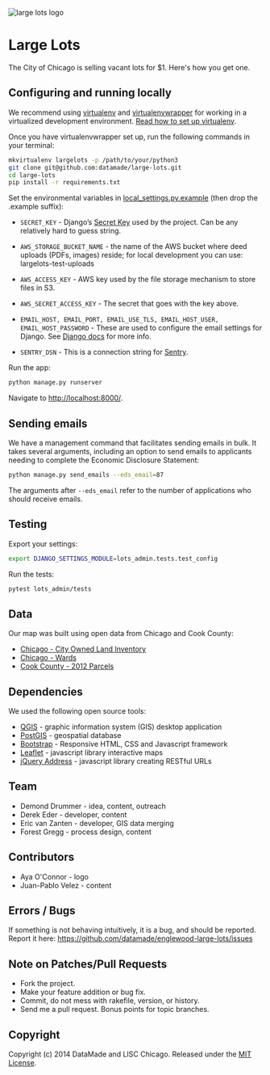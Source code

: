 ![large lots logo](lots/static/images/large_lots.png)

# Large Lots

The City of Chicago is selling vacant lots for $1. Here's how you get one.

## Configuring and running locally

We recommend using [virtualenv](http://virtualenv.readthedocs.org/en/latest/virtualenv.html) and [virtualenvwrapper](http://virtualenvwrapper.readthedocs.org/en/latest/install.html) for working in a virtualized development environment. [Read how to set up virtualenv](http://docs.python-guide.org/en/latest/dev/virtualenvs/).

Once you have virtualenvwrapper set up, run the following commands in your terminal:

```bash
mkvirtualenv largelots -p /path/to/your/python3
git clone git@github.com:datamade/large-lots.git
cd large-lots
pip install -r requirements.txt
```

Set the environmental variables in [local_settings.py.example](https://github.com/datamade/large-lots/blob/master/lots/local_settings.py.example) (then drop the .example suffix):

  * ``SECRET_KEY`` - Django’s [Secret Key](https://docs.djangoproject.com/en/1.10/ref/settings/#secret-key) used by the project. Can be any relatively hard to guess string.

  * ``AWS_STORAGE_BUCKET_NAME`` - the name of the AWS bucket where deed uploads (PDFs, images) reside; for local development you can use: largelots-test-uploads

  * ``AWS_ACCESS_KEY`` - AWS key used by the file storage mechanism to store files in S3.

  * ``AWS_SECRET_ACCESS_KEY`` - The secret that goes with the key above.

  * ``EMAIL_HOST, EMAIL_PORT, EMAIL_USE_TLS, EMAIL_HOST_USER, EMAIL_HOST_PASSWORD`` - These are used to configure the email settings for Django. See [Django docs](https://docs.djangoproject.com/en/1.6/topics/email/) for more info.

  * ``SENTRY_DSN`` - This is a connection string for [Sentry](http://getsentry.com).

Run the app:

```bash
python manage.py runserver
```

Navigate to [http://localhost:8000/](http://localhost:8000/).

## Sending emails

We have a management command that facilitates sending emails in bulk. It takes several arguments, including an option to send emails to applicants needing to complete the Economic Disclosure Statement:

```bash
python manage.py send_emails --eds_email=87
```

The arguments after `--eds_email` refer to the number of applications who should receive emails.

## Testing

Export your settings:

```bash
export DJANGO_SETTINGS_MODULE=lots_admin.tests.test_config
```

Run the tests:
```bash
pytest lots_admin/tests
```

## Data

Our map was built using open data from Chicago and Cook County:

* [Chicago - City Owned Land Inventory](https://data.cityofchicago.org/Community-Economic-Development/City-Owned-Land-Inventory/aksk-kvfp)
* [Chicago - Wards](https://data.cityofchicago.org/Facilities-Geographic-Boundaries/Boundaries-Wards/bhcv-wqkf)
* [Cook County - 2012 Parcels](https://datacatalog.cookcountyil.gov/GIS-Maps/ccgisdata-Parcel-2012/e62c-6rz8)

## Dependencies
We used the following open source tools:

* [QGIS](http://www.qgis.org/en/site/) - graphic information system (GIS) desktop application
* [PostGIS](http://postgis.net/) - geospatial database
* [Bootstrap](http://getbootstrap.com/) - Responsive HTML, CSS and Javascript framework
* [Leaflet](http://leafletjs.com/) - javascript library interactive maps
* [jQuery Address](https://github.com/asual/jquery-address) - javascript library creating RESTful URLs

## Team

* Demond Drummer - idea, content, outreach
* Derek Eder - developer, content
* Eric van Zanten - developer, GIS data merging
* Forest Gregg - process design, content

## Contributors

* Aya O'Connor - logo
* Juan-Pablo Velez - content

## Errors / Bugs

If something is not behaving intuitively, it is a bug, and should be reported.
Report it here: https://github.com/datamade/englewood-large-lots/issues

## Note on Patches/Pull Requests

* Fork the project.
* Make your feature addition or bug fix.
* Commit, do not mess with rakefile, version, or history.
* Send me a pull request. Bonus points for topic branches.

## Copyright

Copyright (c) 2014 DataMade and LISC Chicago. Released under the [MIT License](https://github.com/datamade/large-lots/blob/master/LICENSE).
